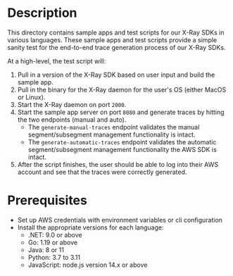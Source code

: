 # Description
This directory contains sample apps and test scripts for our X-Ray SDKs in various languages.
These sample apps and test scripts provide a simple sanity test for the end-to-end trace generation process of our X-Ray SDKs.

At a high-level, the test script will:
1. Pull in a version of the X-Ray SDK based on user input and build the sample app.
2. Pull in the binary for the X-Ray daemon for the user's OS (either MacOS or Linux).
3. Start the X-Ray daemon on port `2000`.
4. Start the sample app server on port `8080` and generate traces by hitting the two endpoints (manual and auto).
    - The `generate-manual-traces` endpoint validates the manual segment/subsegment management functionality is intact.
    - The `generate-automatic-traces` endpoint validates the automatic segment/subsegment management functionality the AWS SDK is intact.
5. After the script finishes, the user should be able to log into their AWS account and see that the traces 
   were correctly generated.

# Prerequisites
- Set up AWS credentials with environment variables or cli configuration
- Install the appropriate versions for each language:
    - .NET: 9.0 or above
    - Go: 1.19 or above
    - Java: 8 or 11
    - Python: 3.7 to 3.11
    - JavaScript: node.js version 14.x or above
